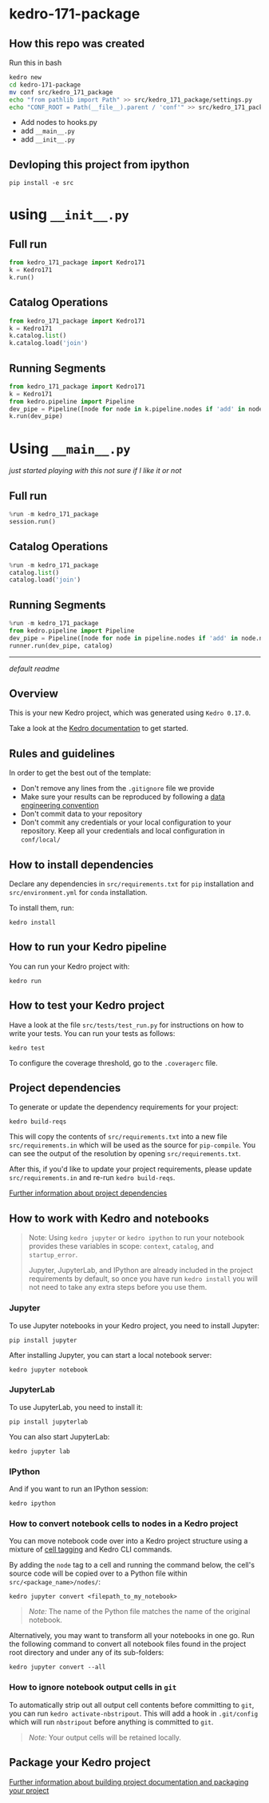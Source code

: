 # kedro-171-package

## How this repo was created

Run this in bash

``` bash
kedro new
cd kedro-171-package
mv conf src/kedro_171_package
echo "from pathlib import Path" >> src/kedro_171_package/settings.py
echo "CONF_ROOT = Path(__file__).parent / 'conf'" >> src/kedro_171_package/settings.py
```

* Add nodes to hooks.py
* add `__main__.py`
* add `__init__.py`

## Devloping this project from ipython

```
pip install -e src
```

# using `__init__.py`
## Full run

``` python
from kedro_171_package import Kedro171
k = Kedro171
k.run()
```

## Catalog Operations

``` python 
from kedro_171_package import Kedro171
k = Kedro171
k.catalog.list()
k.catalog.load('join')
```

## Running Segments
``` python 
from kedro_171_package import Kedro171
k = Kedro171
from kedro.pipeline import Pipeline
dev_pipe = Pipeline([node for node in k.pipeline.nodes if 'add' in node.name])
k.run(dev_pipe)
```

# Using `__main__.py`
_just started playing with this not sure if I like it or not_

## Full run

``` python
%run -m kedro_171_package
session.run()
```

## Catalog Operations

``` python 
%run -m kedro_171_package
catalog.list()
catalog.load('join')
```

## Running Segments
``` python 
%run -m kedro_171_package
from kedro.pipeline import Pipeline
dev_pipe = Pipeline([node for node in pipeline.nodes if 'add' in node.name])
runner.run(dev_pipe, catalog)
```


---
_default readme_

## Overview

This is your new Kedro project, which was generated using `Kedro 0.17.0`.

Take a look at the [Kedro documentation](https://kedro.readthedocs.io) to get started.

## Rules and guidelines

In order to get the best out of the template:

* Don't remove any lines from the `.gitignore` file we provide
* Make sure your results can be reproduced by following a [data engineering convention](https://kedro.readthedocs.io/en/stable/12_faq/01_faq.html#what-is-data-engineering-convention)
* Don't commit data to your repository
* Don't commit any credentials or your local configuration to your repository. Keep all your credentials and local configuration in `conf/local/`

## How to install dependencies

Declare any dependencies in `src/requirements.txt` for `pip` installation and `src/environment.yml` for `conda` installation.

To install them, run:

```
kedro install
```

## How to run your Kedro pipeline

You can run your Kedro project with:

```
kedro run
```

## How to test your Kedro project

Have a look at the file `src/tests/test_run.py` for instructions on how to write your tests. You can run your tests as follows:

```
kedro test
```

To configure the coverage threshold, go to the `.coveragerc` file.

## Project dependencies

To generate or update the dependency requirements for your project:

```
kedro build-reqs
```

This will copy the contents of `src/requirements.txt` into a new file `src/requirements.in` which will be used as the source for `pip-compile`. You can see the output of the resolution by opening `src/requirements.txt`.

After this, if you'd like to update your project requirements, please update `src/requirements.in` and re-run `kedro build-reqs`.

[Further information about project dependencies](https://kedro.readthedocs.io/en/stable/04_kedro_project_setup/01_dependencies.html#project-specific-dependencies)

## How to work with Kedro and notebooks

> Note: Using `kedro jupyter` or `kedro ipython` to run your notebook provides these variables in scope: `context`, `catalog`, and `startup_error`.
>
> Jupyter, JupyterLab, and IPython are already included in the project requirements by default, so once you have run `kedro install` you will not need to take any extra steps before you use them.

### Jupyter
To use Jupyter notebooks in your Kedro project, you need to install Jupyter:

```
pip install jupyter
```

After installing Jupyter, you can start a local notebook server:

```
kedro jupyter notebook
```

### JupyterLab
To use JupyterLab, you need to install it:

```
pip install jupyterlab
```

You can also start JupyterLab:

```
kedro jupyter lab
```

### IPython
And if you want to run an IPython session:

```
kedro ipython
```

### How to convert notebook cells to nodes in a Kedro project
You can move notebook code over into a Kedro project structure using a mixture of [cell tagging](https://jupyter-notebook.readthedocs.io/en/stable/changelog.html#release-5-0-0) and Kedro CLI commands.

By adding the `node` tag to a cell and running the command below, the cell's source code will be copied over to a Python file within `src/<package_name>/nodes/`:

```
kedro jupyter convert <filepath_to_my_notebook>
```
> *Note:* The name of the Python file matches the name of the original notebook.

Alternatively, you may want to transform all your notebooks in one go. Run the following command to convert all notebook files found in the project root directory and under any of its sub-folders:

```
kedro jupyter convert --all
```

### How to ignore notebook output cells in `git`
To automatically strip out all output cell contents before committing to `git`, you can run `kedro activate-nbstripout`. This will add a hook in `.git/config` which will run `nbstripout` before anything is committed to `git`.

> *Note:* Your output cells will be retained locally.

## Package your Kedro project

[Further information about building project documentation and packaging your project](https://kedro.readthedocs.io/en/stable/03_tutorial/05_package_a_project.html)
